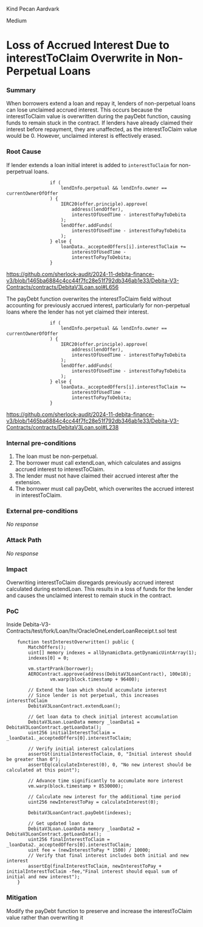 Kind Pecan Aardvark

Medium

# Loss of Accrued Interest Due to interestToClaim Overwrite in Non-Perpetual Loans

### Summary

When borrowers extend a loan and repay it, lenders of non-perpetual loans can lose unclaimed accrued interest. This occurs because the interestToClaim value is overwritten during the payDebt function, causing funds to remain stuck in the contract. If lenders have already claimed their interest before repayment, they are unaffected, as the interestToClaim value would be 0. However, unclaimed interest is effectively erased.

### Root Cause

If lender extends a loan initial interet is added to `interestToClaim` for non-perpetrual loans.
```solidity
                if (
                    lendInfo.perpetual && lendInfo.owner == currentOwnerOfOffer
                ) {
                    IERC20(offer.principle).approve(
                        address(lendOffer),
                        interestOfUsedTime - interestToPayToDebita
                    );
                    lendOffer.addFunds(
                        interestOfUsedTime - interestToPayToDebita
                    );
                } else {
                    loanData._acceptedOffers[i].interestToClaim +=
                        interestOfUsedTime -
                        interestToPayToDebita;
                }
```

https://github.com/sherlock-audit/2024-11-debita-finance-v3/blob/1465ba6884c4cc44f7fc28e51f792db346ab1e33/Debita-V3-Contracts/contracts/DebitaV3Loan.sol#L656

The payDebt function overwrites the interestToClaim field without accounting for previously accrued interest, particularly for non-perpetual loans where the lender has not yet claimed their interest.

```solidity
                if (
                    lendInfo.perpetual && lendInfo.owner == currentOwnerOfOffer
                ) {
                    IERC20(offer.principle).approve(
                        address(lendOffer),
                        interestOfUsedTime - interestToPayToDebita
                    );
                    lendOffer.addFunds(
                        interestOfUsedTime - interestToPayToDebita
                    );
                } else {
                    loanData._acceptedOffers[i].interestToClaim +=
                        interestOfUsedTime -
                        interestToPayToDebita;
                }
```
https://github.com/sherlock-audit/2024-11-debita-finance-v3/blob/1465ba6884c4cc44f7fc28e51f792db346ab1e33/Debita-V3-Contracts/contracts/DebitaV3Loan.sol#L238

### Internal pre-conditions

1. The loan must be non-perpetual.
2. The borrower must call extendLoan, which calculates and assigns accrued interest to interestToClaim.
3. The lender must not have claimed their accrued interest after the extension.
4. The borrower must call payDebt, which overwrites the accrued interest in interestToClaim.

### External pre-conditions

_No response_

### Attack Path

_No response_

### Impact

Overwriting interestToClaim disregards previously accrued interest calculated during extendLoan. This results in a loss of funds for the lender and causes the unclaimed interest to remain stuck in the contract.

### PoC

Inside Debita-V3-Contracts/test/fork/Loan/ltv/OracleOneLenderLoanReceipt.t.sol test

```solidity
    function testInterestOverwritten() public {
        MatchOffers();
        uint[] memory indexes = allDynamicData.getDynamicUintArray(1);
        indexes[0] = 0;
        
        vm.startPrank(borrower);
        AEROContract.approve(address(DebitaV3LoanContract), 100e18);
                vm.warp(block.timestamp + 96400);
        
        // Extend the loan which should accumulate interest
        // Since lender is not perpetual, this increases interestToClaim
        DebitaV3LoanContract.extendLoan();

        // Get loan data to check initial interest accumulation
        DebitaV3Loan.LoanData memory _loanData1 = DebitaV3LoanContract.getLoanData();
        uint256 initialInterestToClaim = _loanData1._acceptedOffers[0].interestToClaim;

        // Verify initial interest calculations
        assertGt(initialInterestToClaim, 0, "Initial interest should be greater than 0");
        assertEq(calculateInterest(0), 0, "No new interest should be calculated at this point");

        // Advance time significantly to accumulate more interest
        vm.warp(block.timestamp + 8530000);

        // Calculate new interest for the additional time period
        uint256 newInterestToPay = calculateInterest(0);

        DebitaV3LoanContract.payDebt(indexes);

        // Get updated loan data
        DebitaV3Loan.LoanData memory _loanData2 = DebitaV3LoanContract.getLoanData();
        uint256 finalInterestToClaim = _loanData2._acceptedOffers[0].interestToClaim;
        uint fee = (newInterestToPay * 1500) / 10000;
        // Verify that final interest includes both initial and new interest
        assertEq(finalInterestToClaim, newInterestToPay + initialInterestToClaim -fee,"Final interest should equal sum of initial and new interest");
    }
```

### Mitigation

Modify the payDebt function to preserve and increase the interestToClaim value rather than overwriting it
